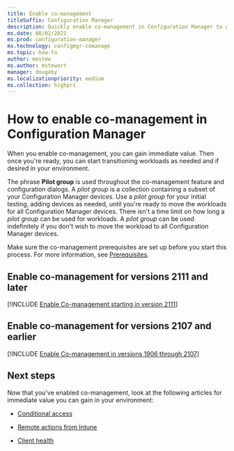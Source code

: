 ```yaml
---
title: Enable co-management
titleSuffix: Configuration Manager
description: Quickly enable co-management in Configuration Manager to gain immediate value.
ms.date: 08/02/2021
ms.prod: configuration-manager
ms.technology: configmgr-comanage
ms.topic: how-to
author: mestew
ms.author: mstewart
manager: dougeby
ms.localizationpriority: medium
ms.collection: highpri
---
```


# How to enable co-management in Configuration Manager

When you enable co-management, you can gain immediate value. Then once you're ready, you can start transitioning workloads as needed and if desired in your environment.

The phrase **Pilot group** is used throughout the co-management feature and configuration dialogs. A *pilot group* is a collection containing a subset of your Configuration Manager devices. Use a *pilot group* for your initial testing, adding devices as needed, until you're ready to move the workloads for all Configuration Manager devices. There isn't a time limit on how long a *pilot group* can be used for workloads. A *pilot group* can be used indefinitely if you don't wish to move the workload to all Configuration Manager devices.

Make sure the co-management prerequisites are set up before you start this process. For more information, see [Prerequisites](overview.md#prerequisites).

## Enable co-management for versions 2111 and later

[!INCLUDE [Enable Co-management starting in version 2111](includes/enable-co-management-2111.md)]

## Enable co-management for versions 2107 and earlier

[!INCLUDE [Enable Co-management in versions 1906 through 2107](includes/enable-co-management-1906-2107.md)]


## Next steps

Now that you've enabled co-management, look at the following articles for immediate value you can gain in your environment:

- [Conditional access](quickstart-conditional-access.md)  

- [Remote actions from Intune](quickstart-remote-actions.md)  

- [Client health](quickstart-client-health.md)  
